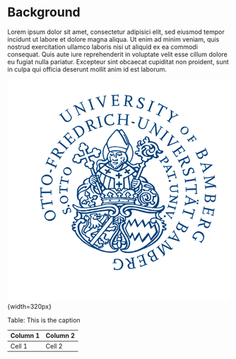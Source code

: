# Background

Lorem ipsum dolor sit amet, consectetur adipisici elit, sed eiusmod tempor incidunt ut labore et dolore magna aliqua. Ut enim ad minim veniam, quis nostrud exercitation ullamco laboris nisi ut aliquid ex ea commodi consequat. Quis aute iure reprehenderit in voluptate velit esse cillum dolore eu fugiat nulla pariatur. Excepteur sint obcaecat cupiditat non proident, sunt in culpa qui officia deserunt mollit anim id est laborum.

![This is the caption](figs/logo_bamberg.png){width=320px}

Table: This is the caption

| Column 1 | Column 2 |
|----------|----------|
| Cell 1   | Cell 2   |
